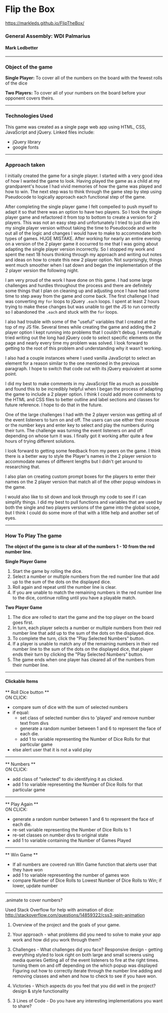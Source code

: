 # Flip the Box
https://markleds.github.io/FlipTheBox/

### General Assembly: WDI Palmarius
#### Mark Ledbetter

____
### Object of the game
**Single Player:** To cover all of the numbers on the board with the fewest rolls of the dice

**Two Players:** To cover all of your numbers on the board before your opponent covers theirs.
____
### Technologies Used
This game was created as a single page web app using HTML, CSS, JavaScript and jQuery. Linked files include:
 * jQuery library
 * google fonts
____
### Approach taken
I initially created the game for a single player. I started with a very good idea of how I wanted the game to look. Having played the game as a child at my grandparent's house I had vivid memories of how the game was played and how to win. The next step was to think through the game step by step using Pseudocode to logically approach each functional step of the game.

After completing the single player game I felt compelled to push myself to adapt it so that there was an option to have two players. So I took the single player game and refactored it from top to bottom to create a version for 2 players. This was not an easy step and unfortunately I tried to just dive into my single player version without taking the time to Pseudocode and write out all of the logic and changes I would have to make to accommodate both types of games. HUGE MISTAKE. After working for nearly an entire evening on a version of the 2 player game it occurred to me that I was going about adapting the single player version incorrectly. So I stopped my work and spent the next 18 hours thinking through my approach and writing out notes and ideas on how to create this new 2 player option. Not surprisingly, things went much smoother when I sat down and began the implementation of the 2 player version the following night.

I am very proud of the work I have done on this game. I had some large challenges and hurdles throughout the process and there are definitely some things that I plan on cleaning up and adjusting once I have had some time to step away from the game and come back. The first challenge I had was converting my `for` loops to jQuery `.each` loops. I spent at least 2 hours trying to make these changes but was unable to get the JS to run correctly so I abandoned the `.each` and stuck with the `for` loops.

I also had trouble with some of the "useful" variables that I created at the top of my JS file. Several times while creating the game and adding the 2 player option I kept running into problems that I couldn't debug. I eventually tried writing out the long had jQuery code to select specific elements on the page and nearly every time my problem was solved. I look forward to getting to the root of this problem and understanding why it wasn't working.

I also had a couple instances where I used vanilla JavaScript to select an element for a reason similar to the one mentioned in the previous paragraph. I hope to switch that code out with its jQuery equivalent at some point.

I did my best to make comments in my JavaScript file as much as possible and found this to be incredibly helpful when I began the process of adapting the game to include a 2 player option. I think I could add more comments to the HTML and CSS files to better outline and label sections and classes for future reference. I hope to do that in the future.

One of the large challenges I had with the 2 player version was getting all of the event listeners to turn on and off. The users can use either their mouse or the number keys and enter key to select and play the numbers during their turn. The challenge was turning the event listeners on and off depending on whose turn it was. I finally got it working after quite a few hours of trying different solutions.

I look forward to getting some feedback from my peers on the game. I think there is a better way to style the Player's names in the 2 player version to accommodate names of different lengths but I didn't get around to researching that.

I also plan on creating custom prompt boxes for the players to enter their names on the 2 player version that match all of the other popup windows in the game.

I would also like to sit down and look through my code to see if I can simplify things. I did my best to pull functions and variables that are used by both the single and two players versions of the game into the global scope, but I think I could do some more of that with a little help and another set of eyes.
____
### How To Play The game
**The object of the game is to clear all of the numbers 1 - 10 from the red number line.**  

**Single Player Game**  
1. Start the game by rolling the dice.  
2. Select a number or multiple numbers from the red number line that add up to the sum of the dots on the displayed dice.  
3. Roll again and repeat until the number line is clear.
4. If you are unable to match the remaining numbers in the red number line to the dice, continue rolling until you have a playable match.

**Two Player Game**
1. The dice are rolled to start the game and the top player on the board goes first.
2. In turn, each player selects a number or multiple numbers from their red number line that add up to the sum of the dots on the displayed dice.
3. To complete the turn, click the "Play Selected Numbers" button.
4. If a player is unable to match any of the remaining numbers in their red number line to the sum of the dots on the displayed dice, that player ends their turn by clicking the "Play Selected Numbers" button.
5. The game ends when one player has cleared all of the numbers from their number line.
____
#### Clickable Items

** Roll Dice button **  
ON CLICK:
* compare sum of dice with the sum of selected numbers  
 * if equal:  
   * set class of selected number divs to 'played' and remove number text from divs  
   * generate a random number between 1 and 6 to represent the face of each die.  
   * add 1 to variable representing the Number of Dice Rolls for that particular game  
 * else alert user that it is not a valid play
____
** Numbers **  
ON CLICK:
* add class of "selected" to div identifying it as clicked.  
* add 1 to variable representing the Number of Dice Rolls for that particular game  
____
** Play Again **  
ON CLICK:
* generate a random number between 1 and 6 to represent the face of each die.  
* re-set variable representing the Number of Dice Rolls to 1  
* re-set classes on number divs to original state
* add 1 to variable containing the Number of Games Played
____
** Win Game **  
* If all numbers are covered run Win Game function that alerts user that they have won    
* add 1 to variable representing the number of games won
* compare Number of Dice Rolls to Lowest Number of Dice Rolls to Win; if lower, update number

____
.animate to cover numbers?


Used Stack Overflow for help with animation of dice:  
http://stackoverflow.com/questions/14859322/css3-spin-animation  


1. Overview of the project and the goals of your game.
2. Your approach - what problems did you need to solve to make your app work and how did you work through them?
3. Challenges - What challenges did you face?
Responsive design - getting everything styled to look right on both large and small screens using media queries
Getting all of the event listeners to fire at the right times. turning them on and off depending on the which popup was displayed
Figuring out how to correctly iterate through the number line adding and removing classes and when and how to check to see if you have won.
4. Victories - Which aspects do you feel that you did well in the project?
design & style
functionality

5. 3 Lines of Code - Do you have any interesting implementations you want to share?
